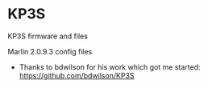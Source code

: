 # KP3S
KP3S firmware and files

Marlin 2.0.9.3 config files
- Thanks to bdwilson for his work which got me started: https://github.com/bdwilson/KP3S
  
